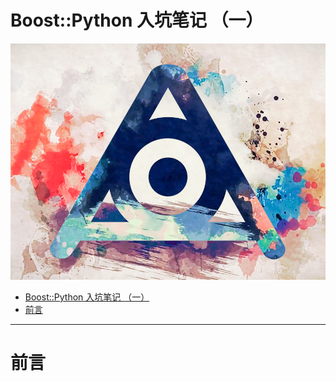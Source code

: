 # Boost::Python 入坑笔记 （一）

![](https://raw.githubusercontent.com/NagiSenbon/Boost_Python_Start/master/pic/Amazarashi.jpg?token=AiXozc_KNjHgxGuxE-2n69LvcoHLmmN4ks5claFwwA%3D%3D)

<!-- TOC -->

- [Boost::Python 入坑笔记 （一）](#boostpython-%E5%85%A5%E5%9D%91%E7%AC%94%E8%AE%B0-%E4%B8%80)
- [前言](#%E5%89%8D%E8%A8%80)

<!-- /TOC -->

---


# 前言
